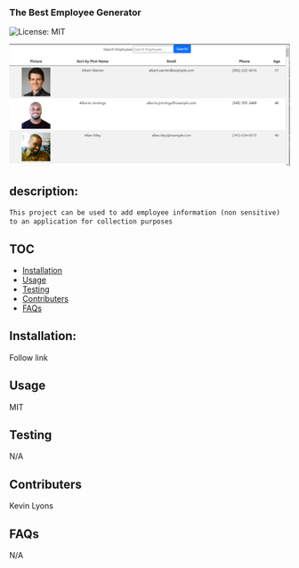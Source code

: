 ### The Best Employee Generator

![License: MIT](https://img.shields.io/badge/License-MIT-green.svg)

![snapshot](src\Images\screenshot.PNG)

## description:

    This project can be used to add employee information (non sensitive) to an application for collection purposes

## TOC

- [Installation](#installation)
- [Usage](#usage)
- [Testing](#tests)
- [Contributers](#Contributers)
- [FAQs](#FAQs)

## Installation:

Follow link

## Usage

MIT

## Testing

N/A

## Contributers

Kevin Lyons

## FAQs

N/A
